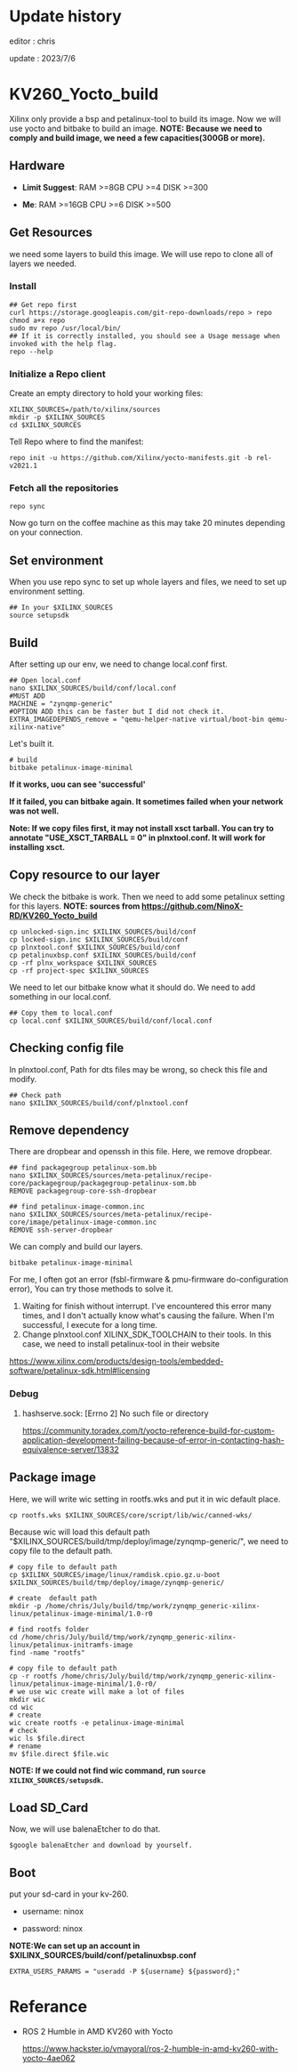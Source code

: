 # Update history
  editor : chris
  
  update : 2023/7/6

# KV260_Yocto_build
  Xilinx only provide a bsp and petalinux-tool to build its image. Now we will use yocto and bitbake to build an image. 
**NOTE: Because we need to comply and build image, we need a few capacities(300GB or more).**
## Hardware
* **Limit Suggest**:
RAM >=8GB
CPU >=4
DISK >=300

* **Me**:
RAM >=16GB
CPU >=6
DISK >=500
## Get Resources
  we need some layers to build this image. We will use repo to clone all of layers we needed.
  ### Install
```script=
## Get repo first
curl https://storage.googleapis.com/git-repo-downloads/repo > repo
chmod a+x repo
sudo mv repo /usr/local/bin/
## If it is correctly installed, you should see a Usage message when invoked with the help flag. 
repo --help
```
### Initialize a Repo client
Create an empty directory to hold your working files:
```script=
XILINX_SOURCES=/path/to/xilinx/sources
mkdir -p $XILINX_SOURCES
cd $XILINX_SOURCES
```
Tell Repo where to find the manifest:
```script=
repo init -u https://github.com/Xilinx/yocto-manifests.git -b rel-v2021.1
```
### Fetch all the repositories
```script=
repo sync
```
Now go turn on the coffee machine as this may take 20 minutes depending on your connection.
## Set environment
When you use repo sync to set up whole layers and files, we need to set up environment setting.
```script=
## In your $XILINX_SOURCES
source setupsdk
```
## Build
After setting up our env, we need to change local.conf first.
```script=
## Open local.conf
nano $XILINX_SOURCES/build/conf/local.conf
#MUST ADD 
MACHINE = "zynqmp-generic"
#OPTION ADD this can be faster but I did not check it.
EXTRA_IMAGEDEPENDS_remove = "qemu-helper-native virtual/boot-bin qemu-xilinx-native"
```
Let's built it.
```script=
# build
bitbake petalinux-image-minimal
```
**If it works, uou can see 'successful'**

**If it failed, you can bitbake again. It sometimes failed when your network was not well.**

**Note: If we copy files first, it may not install xsct tarball. You can try to annotate "USE_XSCT_TARBALL = 0" in plnxtool.conf. It will work for installing xsct.**
## Copy resource to our layer
We check the bitbake is work. Then we need to add some petalinux setting for this layers.
**NOTE: sources from https://github.com/NinoX-RD/KV260_Yocto_build**
```script=
cp unlocked-sign.inc $XILINX_SOURCES/build/conf
cp locked-sign.inc $XILINX_SOURCES/build/conf
cp plnxtool.conf $XILINX_SOURCES/build/conf
cp petalinuxbsp.conf $XILINX_SOURCES/build/conf
cp -rf plnx_workspace $XILINX_SOURCES
cp -rf project-spec $XILINX_SOURCES
```
We need to let our bitbake know what it should do. We need to add something in our local.conf.
```script=
## Copy them to local.conf
cp local.conf $XILINX_SOURCES/build/conf/local.conf
```
## Checking config file 
In plnxtool.conf, Path for dts files may be wrong, so check this file and modify.
```script=
## Check path
nano $XILINX_SOURCES/build/conf/plnxtool.conf
```
## Remove dependency
There are dropbear and openssh in this file. Here, we remove dropbear.
```script=
## find packagegroup petalinux-som.bb
nano $XILINX_SOURCES/sources/meta-petalinux/recipe-core/packagegroup/packagegroup-petalinux-som.bb
REMOVE packagegroup-core-ssh-dropbear

## find petalinux-image-common.inc
nano $XILINX_SOURCES/sources/meta-petalinux/recipe-core/image/petalinux-image-common.inc
REMOVE ssh-server-dropbear 
```
We can comply and build our layers.
```script=
bitbake petalinux-image-minimal
```
For me, I often got an error (fsbl-firmware & pmu-firmware do-configuration error), You can try those methods to solve it.
1. Waiting for finish without interrupt.
I've encountered this error many times, and I don't actually know what's causing the failure. When I'm successful, I execute for a long time.
3. Change plnxtool.conf XILINX_SDK_TOOLCHAIN to their tools.
  In this case, we need to install petalinux-tool in their website

  https://www.xilinx.com/products/design-tools/embedded-software/petalinux-sdk.html#licensing

### Debug
1. hashserve.sock: [Errno 2] No such file or directory

   https://community.toradex.com/t/yocto-reference-build-for-custom-application-development-failing-because-of-error-in-contacting-hash-equivalence-server/13832
 
## Package image
Here, we will write wic setting in rootfs.wks and put it in wic default place.
```
cp rootfs.wks $XILINX_SOURCES/core/script/lib/wic/canned-wks/ 
```
Because wic will load this default path "$XILINX_SOURCES/build/tmp/deploy/image/zynqmp-generic/", we need to copy file to the default path.
```script=
# copy file to default path
cp $XILINX_SOURCES/image/linux/ramdisk.cpio.gz.u-boot $XILINX_SOURCES/build/tmp/deploy/image/zynqmp-generic/

# create  default path
mkdir -p /home/chris/July/build/tmp/work/zynqmp_generic-xilinx-linux/petalinux-image-minimal/1.0-r0

# find rootfs folder
cd /home/chris/July/build/tmp/work/zynqmp_generic-xilinx-linux/petalinux-initramfs-image
find -name "rootfs"

# copy file to default path
cp -r rootfs /home/chris/July/build/tmp/work/zynqmp_generic-xilinx-linux/petalinux-image-minimal/1.0-r0/
# we use wic create will make a lot of files
mkdir wic
cd wic
# create 
wic create rootfs -e petalinux-image-minimal
# check
wic ls $file.direct
# rename
mv $file.direct $file.wic
```
**NOTE: If we could not find wic command, run `source XILINX_SOURCES/setupsdk`.**


## Load SD_Card
Now, we will use balenaEtcher to do that.
```
$google balenaEtcher and download by yourself.
```
## Boot
put your sd-card in your kv-260.

* username: ninox

* password: ninox

**NOTE:We can set up an account in $XILINX_SOURCES/build/conf/petalinuxbsp.conf**
```
EXTRA_USERS_PARAMS = "useradd -P ${username} ${password};"
```

# Referance

* ROS 2 Humble in AMD KV260 with Yocto

  https://www.hackster.io/vmayoral/ros-2-humble-in-amd-kv260-with-yocto-4ae062
